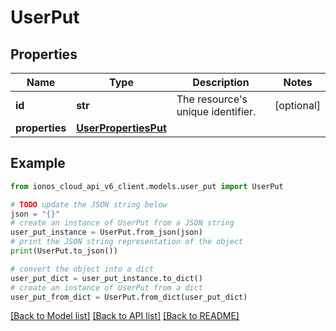 # UserPut


## Properties

Name | Type | Description | Notes
------------ | ------------- | ------------- | -------------
**id** | **str** | The resource&#39;s unique identifier. | [optional] 
**properties** | [**UserPropertiesPut**](UserPropertiesPut.md) |  | 

## Example

```python
from ionos_cloud_api_v6_client.models.user_put import UserPut

# TODO update the JSON string below
json = "{}"
# create an instance of UserPut from a JSON string
user_put_instance = UserPut.from_json(json)
# print the JSON string representation of the object
print(UserPut.to_json())

# convert the object into a dict
user_put_dict = user_put_instance.to_dict()
# create an instance of UserPut from a dict
user_put_from_dict = UserPut.from_dict(user_put_dict)
```
[[Back to Model list]](../README.md#documentation-for-models) [[Back to API list]](../README.md#documentation-for-api-endpoints) [[Back to README]](../README.md)



